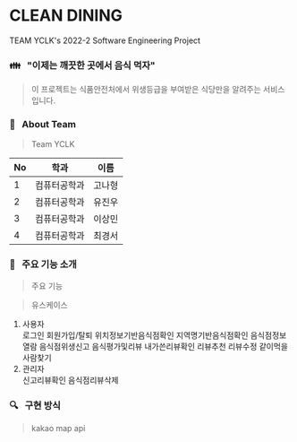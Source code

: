 # CLEAN DINING

TEAM YCLK's 2022-2 Software Engineering Project

### :family: &nbsp;&nbsp;"이제는 깨끗한 곳에서 음식 먹자"

> 이 프로젝트는 식품안전처에서 위생등급을 부여받은 식당만을 알려주는 서비스입니다.

### :information_desk_person: &nbsp; About Team
> Team YCLK
>
No|학과|이름|
---|---|---|
1|컴퓨터공학과|고나형
2|컴퓨터공학과|유진우
3|컴퓨터공학과|이상민
4|컴퓨터공학과|최경서

### :rocket: &nbsp; 주요 기능 소개
> 주요 기능

> 유스케이스
1. 사용자  
로그인 회원가입/탈퇴 위치정보기반음식점확인 지역명기반음식점확인 음식점정보열람 음식점위생신고 음식평가및리뷰 내가쓴리뷰확인 리뷰추천 리뷰수정 같이먹을사람찾기
2. 관리자  
신고리뷰확인 음식점리뷰삭제

### :mag: &nbsp; 구현 방식
> kakao map api
